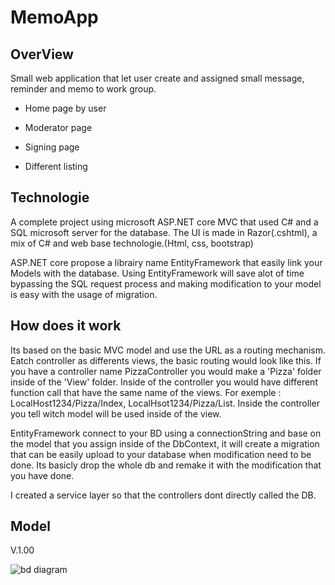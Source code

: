 <h1>MemoApp</h1>
<h2>OverView</h2>
<p>Small web application that let user create and assigned small message, reminder and memo to work group.</p>

- Home page by user

- Moderator page
  
- Signing page

- Different listing

<h2>Technologie</h2>
<p>A complete project using microsoft ASP.NET core MVC that used C# and a SQL microsoft server for the database. The UI is made in Razor(.cshtml), a mix of C# and web base technologie.(Html, css, bootstrap)</p>
<p>ASP.NET core propose a librairy name EntityFramework that easily link your Models with the database. Using EntityFramework will save alot of time bypassing the SQL request process and making modification to your model is easy with the usage of migration.</p>

<h2>How does it work</h2>
<p>Its based on the basic MVC model and use the URL as a routing mechanism. Eatch controller as differents views, the basic routing would look like this. If you have a controller name PizzaController you would make a 'Pizza' folder inside of the 'View' folder. Inside of the controller you would have different function call that have the same name of the views. For exemple : LocalHost1234/Pizza/Index, LocalHsot1234/Pizza/List. Inside the controller you tell witch model will be used inside of the view.</p>
<p>EntityFramework connect to your BD using a connectionString and base on the model that you assign inside of the DbContext, it will create a migration that can be easily upload to your database when modification need to be done. Its basicly drop the whole db and remake it with the modification that you have done.</p>
<p>I created a service layer so that the controllers dont directly called the DB.</p>

<h2>Model</h2>
<pThe basic of the model should look like this, but modificaiton can and will be done in the future.></p>
<p>V.1.00</p>
<img src="https://github.com/user-attachments/assets/c3ffa6bc-9ec9-4d7f-a331-bf0a278b76b6" alt="bd diagram">
